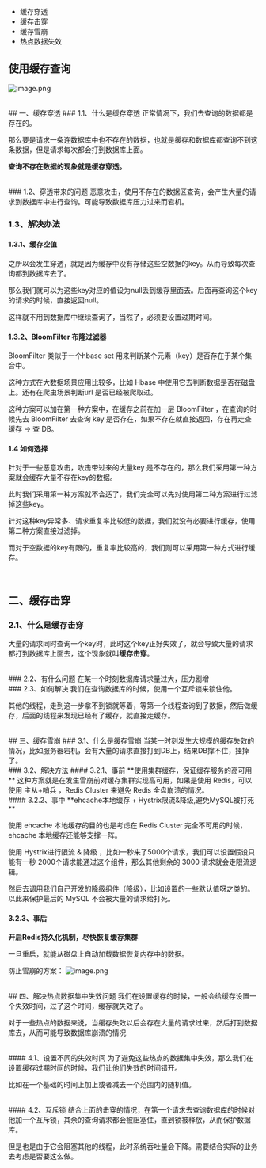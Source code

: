 - 缓存穿透
- 缓存击穿
- 缓存雪崩
- 热点数据失效

## 使用缓存查询
![image.png](https://upload-images.jianshu.io/upload_images/4046640-1f69409aed4803bc.png?imageMogr2/auto-orient/strip%7CimageView2/2/w/1240)

<br/>
## 一、缓存穿透
### 1.1、什么是缓存穿透
正常情况下，我们去查询的数据都是存在的。

那么要是请求一条连数据库中也不存在的数据，也就是缓存和数据库都查询不到这条数据，但是请求每次都会打到数据库上面。

**查询不存在数据的现象就是缓存穿透。**

<br/>
### 1.2、穿透带来的问题
恶意攻击，使用不存在的数据区查询，会产生大量的请求到数据库中进行查询。可能导致数据库压力过来而宕机。

### 1.3、解决办法
#### 1.3.1、缓存空值
之所以会发生穿透，就是因为缓存中没有存储这些空数据的key。从而导致每次查询都到数据库去了。

那么我们就可以为这些key对应的值设为null丢到缓存里面去。后面再查询这个key的请求的时候，直接返回null。

这样就不用到数据库中继续查询了，当然了，必须要设置过期时间。

#### 1.3.2、BloomFilter 布隆过滤器
BloomFilter 类似于一个hbase set 用来判断某个元素（key）是否存在于某个集合中。

这种方式在大数据场景应用比较多，比如 Hbase 中使用它去判断数据是否在磁盘上。还有在爬虫场景判断url 是否已经被爬取过。

这种方案可以加在第一种方案中，在缓存之前在加一层 BloomFilter ，在查询的时候先去 BloomFilter 去查询 key 是否存在，如果不存在就直接返回，存在再走查缓存 -> 查 DB。

#### 1.4 如何选择
针对于一些恶意攻击，攻击带过来的大量key 是不存在的，那么我们采用第一种方案就会缓存大量不存在key的数据。

此时我们采用第一种方案就不合适了，我们完全可以先对使用第二种方案进行过滤掉这些key。

针对这种key异常多、请求重复率比较低的数据，我们就没有必要进行缓存，使用第二种方案直接过滤掉。

而对于空数据的key有限的，重复率比较高的，我们则可以采用第一种方式进行缓存。

<br/>

## 二、缓存击穿
### 2.1、什么是缓存击穿
大量的请求同时查询一个key时，此时这个key正好失效了，就会导致大量的请求都打到数据库上面去，这个现象就叫**缓存击穿**。

<br/>
### 2.2、有什么问题
在某一个时刻数据库请求量过大，压力剧增

<br/>
### 2.3、如何解决
我们在查询数据库的时候，使用一个互斥锁来锁住他。

其他的线程，走到这一步拿不到锁就等着，等第一个线程查询到了数据，然后做缓存，后面的线程来发现已经有了缓存，就直接走缓存。

<br/>
## 三、缓存雪崩
### 3.1、什么是缓存雪崩
当某一时刻发生大规模的缓存失效的情况，比如服务器宕机，会有大量的请求直接打到DB上，结果DB撑不住，挂掉了。

<br/>
### 3.2、解决方法
#### 3.2.1、事前
**使用集群缓存，保证缓存服务的高可用**
这种方案就是在发生雪崩前对缓存集群实现高可用，如果是使用 Redis，可以使用 主从+哨兵 ，Redis Cluster 来避免 Redis 全盘崩溃的情况。

<br/>
#### 3.2.2、事中
**ehcache本地缓存 + Hystrix限流&降级,避免MySQL被打死**

使用 ehcache 本地缓存的目的也是考虑在 Redis Cluster 完全不可用的时候，ehcache 本地缓存还能够支撑一阵。

使用 Hystrix进行限流 & 降级 ，比如一秒来了5000个请求，我们可以设置假设只能有一秒 2000个请求能通过这个组件，那么其他剩余的 3000 请求就会走限流逻辑。

然后去调用我们自己开发的降级组件（降级），比如设置的一些默认值呀之类的。以此来保护最后的 MySQL 不会被大量的请求给打死。

#### 3.2.3、事后
**开启Redis持久化机制，尽快恢复缓存集群**

一旦重启，就能从磁盘上自动加载数据恢复内存中的数据。

防止雪崩的方案：
![image.png](https://upload-images.jianshu.io/upload_images/4046640-ef9ad85204ff5a08.png?imageMogr2/auto-orient/strip%7CimageView2/2/w/1240)

<br/>
## 四、解决热点数据集中失效问题
我们在设置缓存的时候，一般会给缓存设置一个失效时间，过了这个时间，缓存就失效了。

对于一些热点的数据来说，当缓存失效以后会存在大量的请求过来，然后打到数据库去，从而可能导致数据库崩溃的情况

<br/>
#### 4.1、设置不同的失效时间
为了避免这些热点的数据集中失效，那么我们在设置缓存过期时间的时候，我们让他们失效的时间错开。

比如在一个基础的时间上加上或者减去一个范围内的随机值。

<br/>
#### 4.2、互斥锁
结合上面的击穿的情况，在第一个请求去查询数据库的时候对他加一个互斥锁，其余的查询请求都会被阻塞住，直到锁被释放，从而保护数据库。

但是也是由于它会阻塞其他的线程，此时系统吞吐量会下降。需要结合实际的业务去考虑是否要这么做。